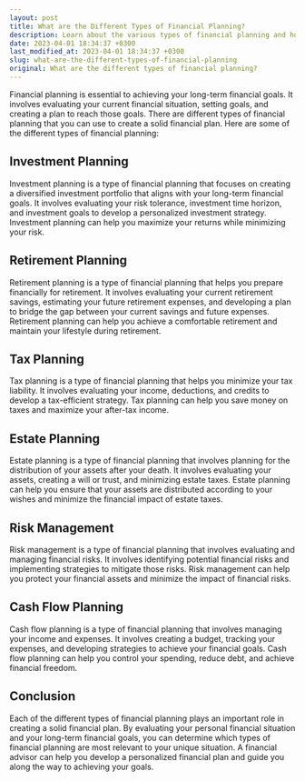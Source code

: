 ```yaml
---
layout: post
title: What are the Different Types of Financial Planning?
description: Learn about the various types of financial planning and how they can help you achieve your financial goals.
date: 2023-04-01 18:34:37 +0300
last_modified_at: 2023-04-01 18:34:37 +0300
slug: what-are-the-different-types-of-financial-planning
original: What are the different types of financial planning?
---
```

Financial planning is essential to achieving your long-term financial goals. It involves evaluating your current financial situation, setting goals, and creating a plan to reach those goals. There are different types of financial planning that you can use to create a solid financial plan. Here are some of the different types of financial planning:

## Investment Planning

Investment planning is a type of financial planning that focuses on creating a diversified investment portfolio that aligns with your long-term financial goals. It involves evaluating your risk tolerance, investment time horizon, and investment goals to develop a personalized investment strategy. Investment planning can help you maximize your returns while minimizing your risk.

## Retirement Planning

Retirement planning is a type of financial planning that helps you prepare financially for retirement. It involves evaluating your current retirement savings, estimating your future retirement expenses, and developing a plan to bridge the gap between your current savings and future expenses. Retirement planning can help you achieve a comfortable retirement and maintain your lifestyle during retirement.

## Tax Planning

Tax planning is a type of financial planning that helps you minimize your tax liability. It involves evaluating your income, deductions, and credits to develop a tax-efficient strategy. Tax planning can help you save money on taxes and maximize your after-tax income.

## Estate Planning

Estate planning is a type of financial planning that involves planning for the distribution of your assets after your death. It involves evaluating your assets, creating a will or trust, and minimizing estate taxes. Estate planning can help you ensure that your assets are distributed according to your wishes and minimize the financial impact of estate taxes.

## Risk Management

Risk management is a type of financial planning that involves evaluating and managing financial risks. It involves identifying potential financial risks and implementing strategies to mitigate those risks. Risk management can help you protect your financial assets and minimize the impact of financial risks.

## Cash Flow Planning

Cash flow planning is a type of financial planning that involves managing your income and expenses. It involves creating a budget, tracking your expenses, and developing strategies to achieve your financial goals. Cash flow planning can help you control your spending, reduce debt, and achieve financial freedom.

## Conclusion

Each of the different types of financial planning plays an important role in creating a solid financial plan. By evaluating your personal financial situation and your long-term financial goals, you can determine which types of financial planning are most relevant to your unique situation. A financial advisor can help you develop a personalized financial plan and guide you along the way to achieving your goals.